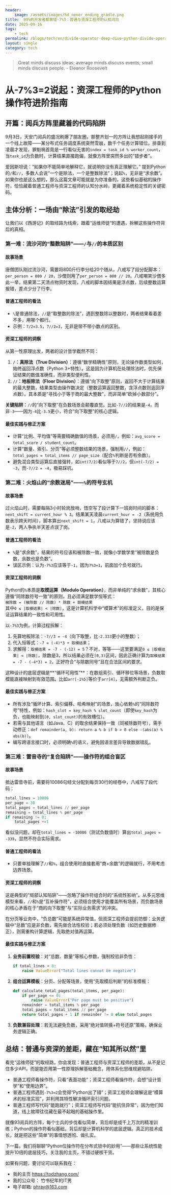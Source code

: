 ```yaml
---
header:
    image: /assets/images/hd_never_ending_gradle.png
title:  99%的开发者都算错-7%3：普通与资深工程师的认知鸿沟
date: 2025-09-16
tags:
    - tech
permalink: /blogs/tech/en/divide-operator-deep-dive-python-divide-operator
layout: single
category: tech
---
```

> Great minds discuss ideas; average minds discuss events; small minds discuss people. - Eleanor Roosevelt



# 从-7%3=2说起：资深工程师的Python操作符进阶指南
## 开篇：阅兵方阵里藏着的代码陷阱

9月3日，天安门阅兵的盛况刷爆了朋友圈，那整齐划一的方阵让我想起刚接手的一个线上故障——某分布式任务调度系统突然雪崩，数千个任务计算错位。排查到凌晨才发现，罪魁祸首竟是一行看似无害的`index = task_id % worker_count`，当`task_id`为负数时，计算结果直接跑偏，就像方阵里突然多出的“错步者”。

爱因斯坦说：“如果你不能简单地解释它，就说明你没有真正理解它。” 提到Python的`/`和`//`，多数人会说“一个是除法，一个是整数除法”；说起`%`，无非是“求余数”。如果你也是这么想的，那么这篇文章可能就是为你准备的。这些看似基础的操作符，恰恰藏着普通工程师与资深工程师的认知分水岭，更藏着系统稳定性的关键密码。


## 主体分析：一场由“除法”引发的取经劫
让我们以《西游记》的取经路为线索，跟着“运维师徒”的遭遇，拆解这些操作符背后的真相。

### 第一难：流沙河的“整数陷阱”——`/`与`//`的本质区别
#### 故事场景
唐僧团队刚过流沙河，需要将800斤行李分给20个随从，八戒写了段分配脚本：`per_person = 800 / 20`，沙僧则用了`per_person = 800 // 20`。八戒嘲笑沙僧多此一举，结果第二天清点物资时发现，八戒的脚本因结果是浮点数，后续整数运算报错，差点少分了行李。

#### 普通工程师的看法
- `\`是普通除法，`//`是“取整数的除法”，遇到整数除以整数时，两者结果看着差不多，用哪个都行。
- 示例：`7/2=3.5`，`7//2=3`，无非是带不带小数点的区别。

#### 资深工程师的洞察
从第一性原理出发，两者的设计哲学截然不同：
1.  **`/`：真除法（True Division）**：遵循“数学精确性”原则，无论操作数类型如何，始终返回浮点数（Python 3+特性）。这是因为计算机在处理除法时，优先保证结果的数值准确性，而非类型便利性。
2.  **`//`：地板除法（Floor Division）**：遵循“向下取整”原则，返回不大于计算结果的最大整数，结果类型由操作数决定（整数运算返回整数，含浮点数则返回浮点数）。其本质是“寻找小于等于商的最大整数”，而非简单“砍掉小数部分”。

**关键陷阱**：`//`的“向下取整”在负数场景会颠覆直觉。比如`-7//2`的结果是`-4`，而非`-3`——因为`-4`比`-3.5`更小，符合“向下取整”的核心逻辑。

#### 最佳实践与修正方案
- 计算“比例、平均值”等需要精确数值的场景，必须用`/`，例如：`avg_score = total_score / student_count`。
- 计算“数量、索引、分页”等必须整数结果的场景，强制用`//`，例如：`total_pages = total_items // page_size`（配合`%`判断是否有余数）。
- 避免混合类型运算后直接强转，如`int(7/2)`看似等于`7//2`，但`int(-7/2) = -3`，而`-7//2 = -4`，极易踩坑。


### 第二难：火焰山的“余数迷局”——`%`的符号玄机
#### 故事场景
过火焰山时，需要每隔3小时轮岗放哨，悟空写了段计算下一班岗时间的脚本：`next_shift = current_hour % 3`。结果某天凌晨`current_hour = -2`（系统用负数表示跨天时间），脚本算出`next_shift = 1`，八戒以为算错了，坚持说应该是`-2`，两人争执半天差点误了岗。

#### 普通工程师的看法
- `%`是“求余数”，结果的符号应该和被除数一致，就像小学数学里“被除数是负数，余数也是负数”。
- 误区示例：认为`-7%3`应该等于`-1`，因为`7%3=1`，前面加个负号就行。

#### 资深工程师的洞察
Python的`%`本质是**取模运算（Modulo Operation）**，而非单纯的“求余数”，其核心遵循“同除数符号一致”的原则，且必须满足数学恒等式：  
`被除数 = (被除数 // 除数) * 除数 + 取模结果`  
其中`0 ≤ |取模结果| < |除数|`，这是计算机科学中“模算术”的标准定义，目的是保证运算结果的一致性和可用性。

以`-7%3`为例，计算过程拆解：
1.  先算地板除法：`-7//3 = -4`（向下取整，比`-2.333`更小的整数）；
2.  代入恒等式：`-7 = (-4)*3 + 取模结果`；
3.  求解得：`取模结果 = -7 - (-12) = 5`？不对，等等——这里要满足`0 ≤ |取模结果| < |除数|`，除数是3，所以结果必须在`[0,3)`区间，因此正确计算为`取模结果 = -7 - (-4*3) = 2`，正好符合“与除数同号”且在合法区间的要求。

这种设计的底层逻辑是**“循环可用性”**：在数组索引、循环移位等场景，负数取模能直接映射到有效范围。比如`arr[-1%5]`等价于`arr[4]`，无需额外判断正负。

#### 最佳实践与修正方案
- 所有涉及“循环计算、索引偏移、哈希映射”的场景，放心依赖`%`的“同除数符号”特性，例如：`hash_slot = key_hash % slot_count`（即使`key_hash`为负，也能映射到`[0, slot_count)`的有效槽位）。
- 若需与其他语言（如Java、C）的取余结果保持一致（同被除数符号），需手动修正：`def remainder(a, b): return a % b if b > 0 else -(abs(a) % abs(b))`。
- 编写跨语言接口时，必须明确`%`的语义，避免因语言差异导致数据错乱。


### 第三难：雷音寺的“复合陷阱”——操作符的组合盲区
#### 故事场景
抵达雷音寺前，需要将10086句经文分配到每页30行的经卷中，八戒写了段代码：
```python
total_lines = 10086
per_page = 30
total_pages = total_lines // per_page
remaining = total_lines % per_page
if remaining != 0:
    total_pages +=1
```
看似没问题，却在`total_lines = -10086`（测试负数值时）算出`total_pages = -335`，显然不符合实际需求。

#### 普通工程师的看法
- 只要单独理解了`//`和`%`，组合使用时直接套用“商+余数”的逻辑就行，不用考虑边界场景。

#### 资深工程师的洞察
这是典型的“局部认知陷阱”——忽略了操作符组合时的“系统性影响”。从多元思维模型来看，`//`和`%`是“互补操作符”，必须结合使用才能覆盖所有场景，而负数场景的核心矛盾在于“商的向下取整”与“实际业务需求”的冲突。

在分页等业务中，“负总数”可能是系统异常值，但资深工程师会提前防御：业务逻辑中“总数”应是非负数，需先做合法性校验；若必须处理负数（如历史数据修正），则需重构计算逻辑，先取绝对值再运算。

#### 最佳实践与修正方案
1.  **业务前置校验**：对“总数、数量”等核心参数，强制校验非负性：
    ```python
    if total_lines < 0:
        raise ValueError("Total lines cannot be negative")
    ```
2.  **组合运算模板**：分页、分配等场景，使用“先取模后判断”的标准模板：
    ```python
    def calculate_total_pages(total_items, per_page):
        if per_page <= 0:
            raise ValueError("Per page must be positive")
        remainder = total_items % per_page
        total_pages = total_items // per_page
        return total_pages + 1 if remainder != 0 else total_pages
    ```
3.  **负数兼容处理**：若无法避免负数，采用“绝对值转换+符号还原”策略，确保业务逻辑正确。


## 总结：普通与资深的差距，藏在“知其所以然”里
看完“运维师徒”的取经路，你会发现：普通工程师与资深工程师的差距，从不是记住多少API，而是能否用第一性原理拆解基础概念，用体系化思维规避陷阱。

- 普通工程师看操作符，只看“表面功能”；资深工程师看操作符，会想“设计哲学”和“使用边界”。
- 普通工程师遇到`-7%3=2`会觉得“Python出了错”；资深工程师会理解这是“模算术的标准实现”，并利用其特性解决循环索引问题。
- 普通工程师写代码“能跑就行”；资深工程师写代码“能抗住异常”，因为他们知道，线上故障往往藏在最不起眼的基础操作里。

就像93阅兵的方阵，每个士兵的步伐看似简单，背后却是成千上万次的精准训练；Python的操作符看似基础，背后却是计算机科学的底层逻辑。真正的技术成长，就是把这些“简单”的事情想透彻、做扎实。

下一篇，我们将聊聊“Python位操作符在分布式锁中的妙用”——那些让系统性能提升10倍的底层技巧，关注我的主页，不错过硬核干货。


如果有问题，要讨论可以联系我在：
- 我的主页 https://todzhang.com/
- 我的公众号： 竹书纪年的IT男
- 电子邮箱: phray@163.com
